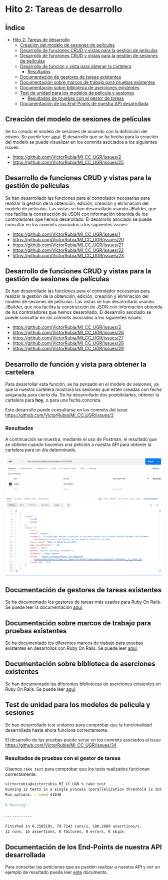 # Hito 2: Tareas de desarrollo

## Índice
- [Hito 2: Tareas de desarrollo](#hito-2--tareas-de-desarrollo)
    * [Creación del modelo de sesiones de películas](#creación-del-modelo-de-sesiones-de-películas)
    * [Desarrollo de funciones CRUD y vistas para la gestión de películas](#desarrollo-de-funciones-crud-y-vistas-para-la-gestión-de-películas)
    * [Desarrollo de funciones CRUD y vistas para la gestión de sesiones de películas](#desarrollo-de-funciones-crud-y-vistas-para-la-gestión-de-sesiones-de-películas)
    * [Desarrollo de función y vista para obtener la cartelera](#desarrollo-de-función-y-vista-para-obtener-la-cartelera)
        + [Resultados](#resultados)
    * [Documentación de gestores de tareas existentes](#documentación-de-gestores-de-tareas-existentes)
    * [Documentación sobre marcos de trabajo para pruebas existentes](#documentación-sobre-marcos-de-trabajo-para-pruebas-existentes)
    * [Documentación sobre biblioteca de aserciones existentes](#documentación-sobre-biblioteca-de-aserciones-existentes)
    * [Test de unidad para los modelos de película y sesiones](#test-de-unidad-para-los-modelos-de-película-y-sesiones)
        + [Resultados de pruebas con el gestor de tareas](#resultados-de-pruebas-con-el-gestor-de-tareas)
    * [Documentación de los End-Points de nuestra API desarrollada](#documentación-de-los-end-points-de-nuestra-api-desarrollada)

## Creación del modelo de sesiones de películas

Se ha creado el modelo de sesiones de acuerdo con la definición del mismo. Se puede leer [aquí](/doc/2_justif_modelo_sesiones.md). El desarrollo que se ha hecho para la creación del modelo se puede visualizar en los commits asociados a los siguientes issues.

- https://github.com/VictorRubia/MI_CC_UGR/issues/2
- https://github.com/VictorRubia/MI_CC_UGR/issues/25

## Desarrollo de funciones CRUD y vistas para la gestión de películas

Se han desarrollado las funciones para el controlador necesarias para realizar la gestión de la obtención, edición, creación y eliminación del modelo de películas. Las vistas se han desarrollado usando JBuilder, que nos facilita la construcción de JSON con información obtenida de los controladores que hemos desarollado. El desarrollo asociado se puede consultar en los commits asociados a los siguientes issues:

- https://github.com/VictorRubia/MI_CC_UGR/issues/1
- https://github.com/VictorRubia/MI_CC_UGR/issues/20
- https://github.com/VictorRubia/MI_CC_UGR/issues/21
- https://github.com/VictorRubia/MI_CC_UGR/issues/22
- https://github.com/VictorRubia/MI_CC_UGR/issues/23

## Desarrollo de funciones CRUD y vistas para la gestión de sesiones de películas

Se han desarrollado las funciones para el controlador necesarias para realizar la gestión de la obtención, edición, creación y eliminación del modelo de sesiones de películas. Las vistas se han desarrollado usando JBuilder, que nos facilita la construcción de JSON con información obtenida de los controladores que hemos desarollado. El desarrollo asociado se puede consultar en los commits asociados a los siguientes issues:

- https://github.com/VictorRubia/MI_CC_UGR/issues/2
- https://github.com/VictorRubia/MI_CC_UGR/issues/26
- https://github.com/VictorRubia/MI_CC_UGR/issues/27
- https://github.com/VictorRubia/MI_CC_UGR/issues/28
- https://github.com/VictorRubia/MI_CC_UGR/issues/29

## Desarrollo de función y vista para obtener la cartelera

Para desarrollar esta función, se ha pensado en el modelo de sesiones, ya que la nuestra cartelera mostrará las sesiones que estén creadas con fecha asiganada para cierto día. Se ha desarrollado dos posibilidades, obtener la cartelera para **hoy**, o para una fecha concreta.

Este desarrollo puede consultarse en los commits del issue https://github.com/VictorRubia/MI_CC_UGR/issues/2 

### Resultados

A continuación se muestra, mediante el uso de Postman, el resultado que se obtiene cuando hacemos una petición a nuestra API para obtener la cartelera para un día determinado.

![Postman](/doc/img/2_get_cartelera_postman.png)

## Documentación de gestores de tareas existentes

Se ha documentado los gestores de tareas más usados para Ruby On Rails. Se puede leer la documentación [aquí](/doc/2_gestor_tareas.md).

## Documentación sobre marcos de trabajo para pruebas existentes

Se ha documentado los diferentes marcos de trabajo para pruebas existentes en desarrollos con Ruby On Rails. Se puede leer [aquí](/doc/2_test_framework.md).

## Documentación sobre biblioteca de aserciones existentes

Se han documentado las diferentes bibliotecas de aserciones existentes en Ruby On Rails. Se puede leer [aquí](/doc/2_test_assertion_library.md).

## Test de unidad para los modelos de película y sesiones

Se han desarrollado test unitarios para comprobar que la funcionalidad desarrollada hasta ahora funciona correctamente.

El desarrollo de las pruebas puede verse en los commits asociados al issue https://github.com/VictorRubia/MI_CC_UGR/issues/34

### Resultados de pruebas con el gestor de tareas

Usamos `rake test` para comprobar que los tests realizados funcionan correctamente.

```bash
victorrubia@victorrubia MI_CC_UGR % rake test
Running 12 tests in a single process (parallelization threshold is 50)
Run options: --seed 41040

# Running:

............

Finished in 0.150519s, 79.7242 runs/s, 106.2989 assertions/s.
12 runs, 16 assertions, 0 failures, 0 errors, 0 skips
```

## Documentación de los End-Points de nuestra API desarrollada

Para consultar las peticiones que se pueden realizar a nuestra API y ver un ejemplo de resultado puede leer [este](/doc/2_api_endpoints.md) documento.
